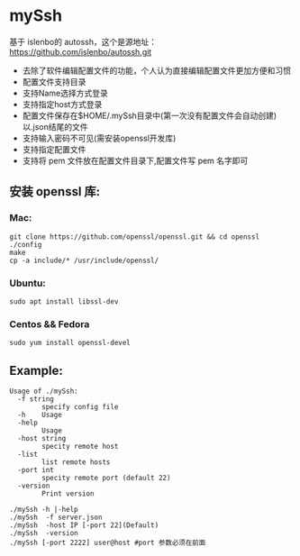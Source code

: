 # mySsh

基于 islenbo的 autossh，这个是源地址： https://github.com/islenbo/autossh.git
- 去除了软件编辑配置文件的功能，个人认为直接编辑配置文件更加方便和习惯
- 配置文件支持目录
- 支持Name选择方式登录
- 支持指定host方式登录
- 配置文件保存在$HOME/.mySsh目录中(第一次没有配置文件会自动创建)以.json结尾的文件
- 支持输入密码不可见(需安装openssl开发库)
- 支持指定配置文件
- 支持将 pem 文件放在配置文件目录下,配置文件写 pem 名字即可 



## 安装 openssl 库:
### Mac:
```
git clone https://github.com/openssl/openssl.git && cd openssl
./config
make
cp -a include/* /usr/include/openssl/
```

### Ubuntu:
```
sudo apt install libssl-dev
```

### Centos && Fedora
```
sudo yum install openssl-devel
```

## Example:

```
Usage of ./mySsh:
  -f string
    	specify config file
  -h	Usage
  -help
    	Usage
  -host string
    	specity remote host
  -list
    	list remote hosts
  -port int
    	specity remote port (default 22)
  -version
    	Print version

./mySsh -h |-help
./mySsh  -f server.json
./mySsh  -host IP [-port 22](Default)
./mySsh  -version
./mySsh [-port 2222] user@host #port 参数必须在前面
```
